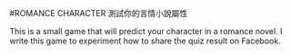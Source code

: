 #ROMANCE CHARACTER
測試你的言情小說屬性

This is a small game that will predict your character in a romance novel. I write this game to experiment how to share the quiz result on Facebook.
